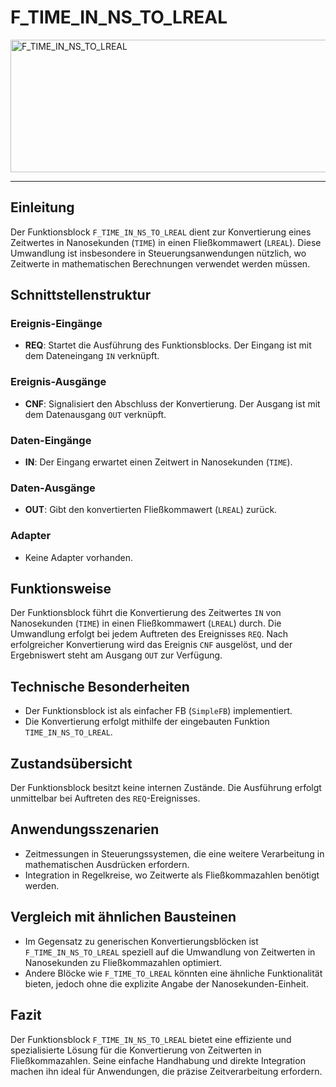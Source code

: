 # F_TIME_IN_NS_TO_LREAL

<img width="1538" height="212" alt="F_TIME_IN_NS_TO_LREAL" src="https://github.com/user-attachments/assets/c94f3148-26d5-44a8-88fc-e5eeb5938a75" />

* * * * * * * * * *
## Einleitung
Der Funktionsblock `F_TIME_IN_NS_TO_LREAL` dient zur Konvertierung eines Zeitwertes in Nanosekunden (`TIME`) in einen Fließkommawert (`LREAL`). Diese Umwandlung ist insbesondere in Steuerungsanwendungen nützlich, wo Zeitwerte in mathematischen Berechnungen verwendet werden müssen.

## Schnittstellenstruktur

### **Ereignis-Eingänge**
- **REQ**: Startet die Ausführung des Funktionsblocks. Der Eingang ist mit dem Dateneingang `IN` verknüpft.

### **Ereignis-Ausgänge**
- **CNF**: Signalisiert den Abschluss der Konvertierung. Der Ausgang ist mit dem Datenausgang `OUT` verknüpft.

### **Daten-Eingänge**
- **IN**: Der Eingang erwartet einen Zeitwert in Nanosekunden (`TIME`).

### **Daten-Ausgänge**
- **OUT**: Gibt den konvertierten Fließkommawert (`LREAL`) zurück.

### **Adapter**
- Keine Adapter vorhanden.

## Funktionsweise
Der Funktionsblock führt die Konvertierung des Zeitwertes `IN` von Nanosekunden (`TIME`) in einen Fließkommawert (`LREAL`) durch. Die Umwandlung erfolgt bei jedem Auftreten des Ereignisses `REQ`. Nach erfolgreicher Konvertierung wird das Ereignis `CNF` ausgelöst, und der Ergebniswert steht am Ausgang `OUT` zur Verfügung.

## Technische Besonderheiten
- Der Funktionsblock ist als einfacher FB (`SimpleFB`) implementiert.
- Die Konvertierung erfolgt mithilfe der eingebauten Funktion `TIME_IN_NS_TO_LREAL`.

## Zustandsübersicht
Der Funktionsblock besitzt keine internen Zustände. Die Ausführung erfolgt unmittelbar bei Auftreten des `REQ`-Ereignisses.

## Anwendungsszenarien
- Zeitmessungen in Steuerungssystemen, die eine weitere Verarbeitung in mathematischen Ausdrücken erfordern.
- Integration in Regelkreise, wo Zeitwerte als Fließkommazahlen benötigt werden.

## Vergleich mit ähnlichen Bausteinen
- Im Gegensatz zu generischen Konvertierungsblöcken ist `F_TIME_IN_NS_TO_LREAL` speziell auf die Umwandlung von Zeitwerten in Nanosekunden zu Fließkommazahlen optimiert.
- Andere Blöcke wie `F_TIME_TO_LREAL` könnten eine ähnliche Funktionalität bieten, jedoch ohne die explizite Angabe der Nanosekunden-Einheit.

## Fazit
Der Funktionsblock `F_TIME_IN_NS_TO_LREAL` bietet eine effiziente und spezialisierte Lösung für die Konvertierung von Zeitwerten in Fließkommazahlen. Seine einfache Handhabung und direkte Integration machen ihn ideal für Anwendungen, die präzise Zeitverarbeitung erfordern.
